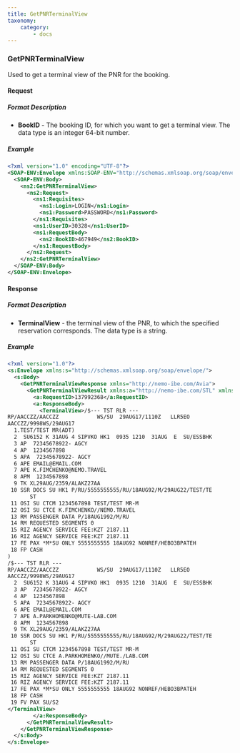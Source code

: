 ```yaml
---
title: GetPNRTerminalView
taxonomy:
    category:
        - docs
---
```


### GetPNRTerminalView

Used to get a terminal view of the PNR for the booking.

#### Request

##### Format Description

-  **BookID** - The booking ID, for which you want to get a terminal view. The data type is an integer 64-bit number.

##### Example

```xml
<?xml version="1.0" encoding="UTF-8"?>
<SOAP-ENV:Envelope xmlns:SOAP-ENV="http://schemas.xmlsoap.org/soap/envelope/" xmlns:ns1="http://nemo-ibe.com/STL" xmlns:ns2="http://nemo-ibe.com/Avia">
  <SOAP-ENV:Body>
    <ns2:GetPNRTerminalView>
      <ns2:Request>
        <ns1:Requisites>
          <ns1:Login>LOGIN</ns1:Login>
          <ns1:Password>PASSWORD</ns1:Password>
        </ns1:Requisites>
        <ns1:UserID>30328</ns1:UserID>
        <ns1:RequestBody>
          <ns2:BookID>467949</ns2:BookID>
        </ns1:RequestBody>
      </ns2:Request>
    </ns2:GetPNRTerminalView>
  </SOAP-ENV:Body>
</SOAP-ENV:Envelope>
```

#### Response

##### Format Description

-  **TerminalView** - the terminal view of the PNR, to which the specified reservation corresponds. The data type is a string.

##### Example

```xml
<?xml version="1.0"?>
<s:Envelope xmlns:s="http://schemas.xmlsoap.org/soap/envelope/">
  <s:Body>
    <GetPNRTerminalViewResponse xmlns="http://nemo-ibe.com/Avia">
      <GetPNRTerminalViewResult xmlns:a="http://nemo-ibe.com/STL" xmlns:i="http://www.w3.org/2001/XMLSchema-instance">
        <a:RequestID>137992368</a:RequestID>
        <a:ResponseBody>
          <TerminalView>/$--- TST RLR ---
RP/AACCZZ/AACCZZ            WS/SU  29AUG17/1110Z   LLR5EO
AACCZZ/9998WS/29AUG17
  1.TEST/TEST MR(ADT)
  2  SU6152 K 31AUG 4 SIPVKO HK1  0935 1210  31AUG  E  SU/ESSBHK
  3 AP  72345678922- AGCY
  4 AP  1234567898
  5 APA  72345678922- AGCY
  6 APE EMAIL@EMAIL.COM
  7 APE K.FIMCHENKO@NEMO.TRAVEL
  8 APM  1234567898
  9 TK XL29AUG/2359/ALAKZ27AA
 10 SSR DOCS SU HK1 P/RU/5555555555/RU/18AUG92/M/29AUG22/TEST/TE
       ST
 11 OSI SU CTCM 1234567898 TEST/TEST MR-M
 12 OSI SU CTCE K.FIMCHENKO//NEMO.TRAVEL
 13 RM PASSENGER DATA P/18AUG1992/M/RU
 14 RM REQUESTED SEGMENTS 0
 15 RIZ AGENCY SERVICE FEE:KZT 2187.11
 16 RIZ AGENCY SERVICE FEE:KZT 2187.11
 17 FE PAX *M*SU ONLY 5555555555 18AUG92 NONREF/HEBO3BPATEH
 18 FP CASH
)
/$--- TST RLR ---
RP/AACCZZ/AACCZZ            WS/SU  29AUG17/1110Z   LLR5EO
AACCZZ/9998WS/29AUG17
  2  SU6152 K 31AUG 4 SIPVKO HK1  0935 1210  31AUG  E  SU/ESSBHK
  3 AP  72345678922- AGCY
  4 AP  1234567898
  5 APA  72345678922- AGCY
  6 APE EMAIL@EMAIL.COM
  7 APE A.PARKHOMENKO@MUTE-LAB.COM
  8 APM  1234567898
  9 TK XL29AUG/2359/ALAKZ27AA
 10 SSR DOCS SU HK1 P/RU/5555555555/RU/18AUG92/M/29AUG22/TEST/TE
       ST
 11 OSI SU CTCM 1234567898 TEST/TEST MR-M
 12 OSI SU CTCE A.PARKHOMENKO//MUTE./LAB.COM
 13 RM PASSENGER DATA P/18AUG1992/M/RU
 14 RM REQUESTED SEGMENTS 0
 15 RIZ AGENCY SERVICE FEE:KZT 2187.11
 16 RIZ AGENCY SERVICE FEE:KZT 2187.11
 17 FE PAX *M*SU ONLY 5555555555 18AUG92 NONREF/HEBO3BPATEH
 18 FP CASH
 19 FV PAX SU/S2
</TerminalView>
        </a:ResponseBody>
      </GetPNRTerminalViewResult>
    </GetPNRTerminalViewResponse>
  </s:Body>
</s:Envelope>
```